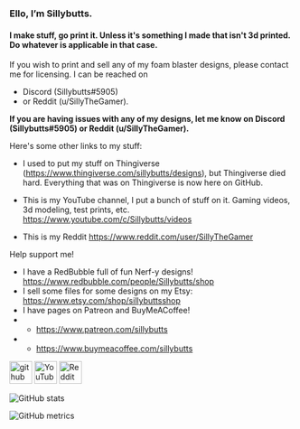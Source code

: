 ### Ello, I’m Sillybutts.
#### I make stuff, go print it. Unless it's something I made that isn't 3d printed. Do whatever is applicable in that case. 

If you wish to print and sell any of my foam blaster designs, please contact me for licensing. 
I can be reached on 
- Discord (Sillybutts#5905) 
- or Reddit (u/SillyTheGamer).

**If you are having issues with any of my designs, let me know on Discord (Sillybutts#5905) or Reddit (u/SillyTheGamer).**

Here's some other links to my stuff:

- I used to put my stuff on Thingiverse (https://www.thingiverse.com/sillybutts/designs), but Thingiverse died hard. Everything that was on Thingiverse is now here on GitHub.

- This is my YouTube channel, I put a bunch of stuff on it. Gaming videos, 3d modeling, test prints, etc. https://www.youtube.com/c/Sillybutts/videos

- This is my Reddit https://www.reddit.com/user/SillyTheGamer


Help support me!

- I have a RedBubble full of fun Nerf-y designs! https://www.redbubble.com/people/Sillybutts/shop
- I sell some files for some designs on my Etsy: https://www.etsy.com/shop/sillybuttsshop
- I have pages on Patreon and BuyMeACoffee! 
- - https://www.patreon.com/sillybutts
- - https://www.buymeacoffee.com/sillybutts 



[<img src='https://cdn.jsdelivr.net/npm/simple-icons@3.0.1/icons/github.svg' alt='github' height='40'>](https://github.com/Sillybutts)  [<img src='https://cdn.jsdelivr.net/npm/simple-icons@3.0.1/icons/youtube.svg' alt='YouTube' height='40'>](https://www.youtube.com/channel/UCZdvE8gNlJ3DfPRVNMlfuwg)  [<img src='https://cdn.jsdelivr.net/npm/simple-icons@3.0.1/icons/reddit.svg' alt='Reddit' height='40'>](https://www.reddit.com/user/SillyTheGamer)  

![GitHub stats](https://github-readme-stats.vercel.app/api?username=Sillybutts&show_icons=true)  

![GitHub metrics](https://metrics.lecoq.io/Sillybutts)  
